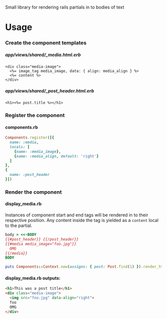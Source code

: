 Small library for rendering rails partials in to bodies of text 

# Usage

### Create the component templates
##### app/views/shared/_media.html.erb
```erb
<div class="media-image">
  <%= image_tag media_image, data: { align: media_align } %>
  <%= content %>
</div>
```

##### app/views/shared/_post_header.html.erb
```erb
<h1><%= post.title %></h1>
```

### Register the component
#### components.rb
```ruby
Components.register([{
  name: :media,
  locals: [
    {name: :media_image},
    {name: :media_align, default: 'right'}
  ]
},
{
  name: :post_header
}])
```

### Render the component
#### display_media.rb
Instances of component start and end tags will be rendered in to their respective position. Any content inside the tag is yielded as a `content` local to the partial.

```ruby
body = <<-BODY
{{#post_header}} {{/post_header}}
{{#media media_image="foo.jpg"}}
  OMG
{{/media}}
BODY

puts Components::Context.new(assigns: { post: Post.find(1) }).render_html(body)
```
#### display_media.rb outputs:
```html
<h1>This was a post title</h1>
<div class="media-image">
  <img src="foo.jpg" data-align="right">
  foo
  OMG
</div>
```
